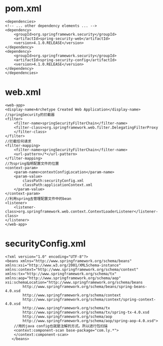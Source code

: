# pom.xml
    <dependencies>
    <!-- ... other dependency elements ... -->
    <dependency>
	    <groupId>org.springframework.security</groupId>
	    <artifactId>spring-security-web</artifactId>
	    <version>4.1.0.RELEASE</version>
    </dependency>
    <dependency>
	    <groupId>org.springframework.security</groupId>
 	    <artifactId>spring-security-config</artifactId>
	    <version>4.1.0.RELEASE</version>
    </dependency>
    </dependencies>
# web.xml
    <web-app>
	<display-name>Archetype Created Web Application</display-name>
	//springSecurity的拦截器
	<filter>
		<filter-name>springSecurityFilterChain</filter-name>
		<filter-class>org.springframework.web.filter.DelegatingFilterProxy
		</filter-class>
	</filter>
	//拦截任何请求
	<filter-mapping>
		<filter-name>springSecurityFilterChain</filter-name>
		<url-pattern>/*</url-pattern>
	</filter-mapping>
	//为spring指明配置文件的位置
	<context-param>
		<param-name>contextConfigLocation</param-name>
		<param-value>
			classPath:securityConfig.xml
			classPath:applicationContext.xml
		</param-value>
	</context-param>
	//利用spring去管理配置文件中的bean
	<listener>
		<listener-class>org.springframework.web.context.ContextLoaderListener</listener-class>
	</listener> 
    </web-app>
# securityConfig.xml
    <?xml version="1.0" encoding="UTF-8"?>
    <beans xmlns="http://www.springframework.org/schema/beans"
	xmlns:xsi="http://www.w3.org/2001/XMLSchema-instance" 
	xmlns:context="http://www.springframework.org/schema/context"
	xmlns:tx="http://www.springframework.org/schema/tx" 
	xmlns:aop="http://www.springframework.org/schema/aop"
	xsi:schemaLocation="http://www.springframework.org/schema/beans
			http://www.springframework.org/schema/beans/spring-beans-4.0.xsd
			http://www.springframework.org/schema/context
			http://www.springframework.org/schema/context/spring-context-4.0.xsd
			http://www.springframework.org/schema/tx
			http://www.springframework.org/schema/tx/spring-tx-4.0.xsd
			http://www.springframework.org/schema/aop
			http://www.springframework.org/schema/aop/spring-aop-4.0.xsd">
		//用的java config也就是注解的方式。所以进行包扫描					
		<context:component-scan base-package="com.ly.*">
		</context:component-scan> 
       </beans>
